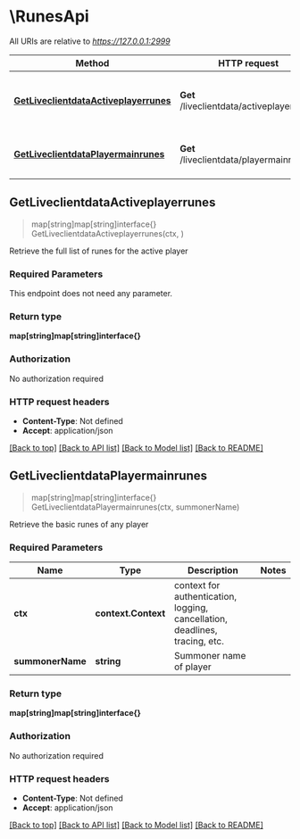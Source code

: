 # \RunesApi

All URIs are relative to *https://127.0.0.1:2999*

Method | HTTP request | Description
------------- | ------------- | -------------
[**GetLiveclientdataActiveplayerrunes**](RunesApi.md#GetLiveclientdataActiveplayerrunes) | **Get** /liveclientdata/activeplayerrunes | Retrieve the full list of runes for the active player
[**GetLiveclientdataPlayermainrunes**](RunesApi.md#GetLiveclientdataPlayermainrunes) | **Get** /liveclientdata/playermainrunes | Retrieve the basic runes of any player



## GetLiveclientdataActiveplayerrunes

> map[string]map[string]interface{} GetLiveclientdataActiveplayerrunes(ctx, )

Retrieve the full list of runes for the active player

### Required Parameters

This endpoint does not need any parameter.

### Return type

**map[string]map[string]interface{}**

### Authorization

No authorization required

### HTTP request headers

- **Content-Type**: Not defined
- **Accept**: application/json

[[Back to top]](#) [[Back to API list]](../README.md#documentation-for-api-endpoints)
[[Back to Model list]](../README.md#documentation-for-models)
[[Back to README]](../README.md)


## GetLiveclientdataPlayermainrunes

> map[string]map[string]interface{} GetLiveclientdataPlayermainrunes(ctx, summonerName)

Retrieve the basic runes of any player

### Required Parameters


Name | Type | Description  | Notes
------------- | ------------- | ------------- | -------------
**ctx** | **context.Context** | context for authentication, logging, cancellation, deadlines, tracing, etc.
**summonerName** | **string**| Summoner name of player | 

### Return type

**map[string]map[string]interface{}**

### Authorization

No authorization required

### HTTP request headers

- **Content-Type**: Not defined
- **Accept**: application/json

[[Back to top]](#) [[Back to API list]](../README.md#documentation-for-api-endpoints)
[[Back to Model list]](../README.md#documentation-for-models)
[[Back to README]](../README.md)

